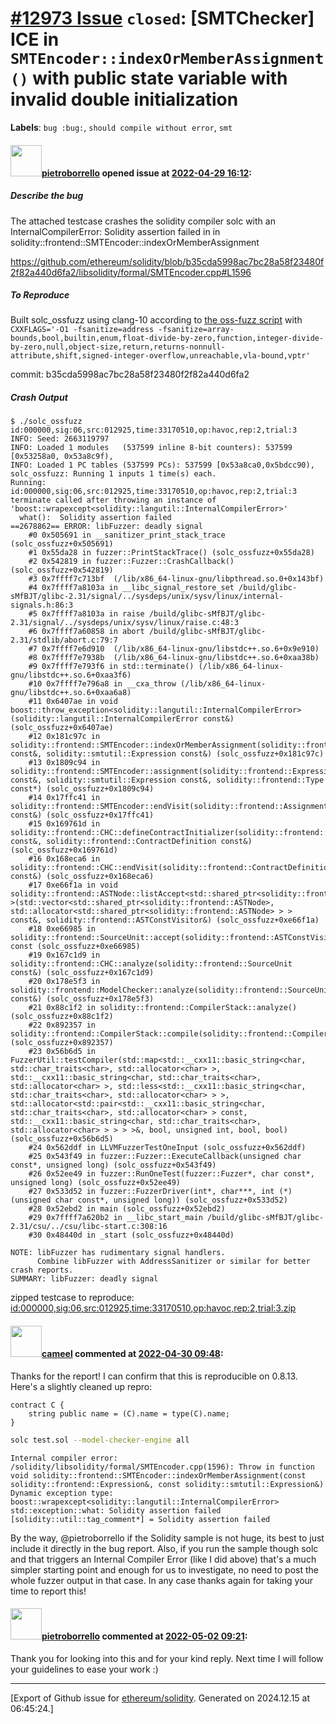 # [\#12973 Issue](https://github.com/ethereum/solidity/issues/12973) `closed`: [SMTChecker] ICE in `SMTEncoder::indexOrMemberAssignment()` with public state variable with invalid double initialization
**Labels**: `bug :bug:`, `should compile without error`, `smt`


#### <img src="https://avatars.githubusercontent.com/u/18199462?v=4" width="50">[pietroborrello](https://github.com/pietroborrello) opened issue at [2022-04-29 16:12](https://github.com/ethereum/solidity/issues/12973):

##### **Describe the bug**
The attached testcase crashes the solidity compiler solc with an InternalCompilerError: Solidity assertion failed in in solidity::frontend::SMTEncoder::indexOrMemberAssignment

https://github.com/ethereum/solidity/blob/b35cda5998ac7bc28a58f23480f2f82a440d6fa2/libsolidity/formal/SMTEncoder.cpp#L1596

##### **To Reproduce**
Built solc_ossfuzz using clang-10 according to [the oss-fuzz script](https://github.com/google/oss-fuzz/blob/master/projects/solidity/build.sh) with `CXXFLAGS='-O1 -fsanitize=address -fsanitize=array-bounds,bool,builtin,enum,float-divide-by-zero,function,integer-divide-by-zero,null,object-size,return,returns-nonnull-attribute,shift,signed-integer-overflow,unreachable,vla-bound,vptr'`

commit: b35cda5998ac7bc28a58f23480f2f82a440d6fa2

##### **Crash Output**

```
$ ./solc_ossfuzz id:000000,sig:06,src:012925,time:33170510,op:havoc,rep:2,trial:3
INFO: Seed: 2663119797
INFO: Loaded 1 modules   (537599 inline 8-bit counters): 537599 [0x53258a0, 0x53a8c9f), 
INFO: Loaded 1 PC tables (537599 PCs): 537599 [0x53a8ca0,0x5bdcc90), 
solc_ossfuzz: Running 1 inputs 1 time(s) each.
Running: id:000000,sig:06,src:012925,time:33170510,op:havoc,rep:2,trial:3
terminate called after throwing an instance of 'boost::wrapexcept<solidity::langutil::InternalCompilerError>'
  what():  Solidity assertion failed
==2678862== ERROR: libFuzzer: deadly signal
    #0 0x505691 in __sanitizer_print_stack_trace (solc_ossfuzz+0x505691)
    #1 0x55da28 in fuzzer::PrintStackTrace() (solc_ossfuzz+0x55da28)
    #2 0x542819 in fuzzer::Fuzzer::CrashCallback() (solc_ossfuzz+0x542819)
    #3 0x7ffff7c713bf  (/lib/x86_64-linux-gnu/libpthread.so.0+0x143bf)
    #4 0x7ffff7a8103a in __libc_signal_restore_set /build/glibc-sMfBJT/glibc-2.31/signal/../sysdeps/unix/sysv/linux/internal-signals.h:86:3
    #5 0x7ffff7a8103a in raise /build/glibc-sMfBJT/glibc-2.31/signal/../sysdeps/unix/sysv/linux/raise.c:48:3
    #6 0x7ffff7a60858 in abort /build/glibc-sMfBJT/glibc-2.31/stdlib/abort.c:79:7
    #7 0x7ffff7e6d910  (/lib/x86_64-linux-gnu/libstdc++.so.6+0x9e910)
    #8 0x7ffff7e7938b  (/lib/x86_64-linux-gnu/libstdc++.so.6+0xaa38b)
    #9 0x7ffff7e793f6 in std::terminate() (/lib/x86_64-linux-gnu/libstdc++.so.6+0xaa3f6)
    #10 0x7ffff7e796a8 in __cxa_throw (/lib/x86_64-linux-gnu/libstdc++.so.6+0xaa6a8)
    #11 0x6407ae in void boost::throw_exception<solidity::langutil::InternalCompilerError>(solidity::langutil::InternalCompilerError const&) (solc_ossfuzz+0x6407ae)
    #12 0x181c97c in solidity::frontend::SMTEncoder::indexOrMemberAssignment(solidity::frontend::Expression const&, solidity::smtutil::Expression const&) (solc_ossfuzz+0x181c97c)
    #13 0x1809c94 in solidity::frontend::SMTEncoder::assignment(solidity::frontend::Expression const&, solidity::smtutil::Expression const&, solidity::frontend::Type const*) (solc_ossfuzz+0x1809c94)
    #14 0x17ffc41 in solidity::frontend::SMTEncoder::endVisit(solidity::frontend::Assignment const&) (solc_ossfuzz+0x17ffc41)
    #15 0x169761d in solidity::frontend::CHC::defineContractInitializer(solidity::frontend::ContractDefinition const&, solidity::frontend::ContractDefinition const&) (solc_ossfuzz+0x169761d)
    #16 0x168eca6 in solidity::frontend::CHC::endVisit(solidity::frontend::ContractDefinition const&) (solc_ossfuzz+0x168eca6)
    #17 0xe66f1a in void solidity::frontend::ASTNode::listAccept<std::shared_ptr<solidity::frontend::ASTNode> >(std::vector<std::shared_ptr<solidity::frontend::ASTNode>, std::allocator<std::shared_ptr<solidity::frontend::ASTNode> > > const&, solidity::frontend::ASTConstVisitor&) (solc_ossfuzz+0xe66f1a)
    #18 0xe66985 in solidity::frontend::SourceUnit::accept(solidity::frontend::ASTConstVisitor&) const (solc_ossfuzz+0xe66985)
    #19 0x167c1d9 in solidity::frontend::CHC::analyze(solidity::frontend::SourceUnit const&) (solc_ossfuzz+0x167c1d9)
    #20 0x178e5f3 in solidity::frontend::ModelChecker::analyze(solidity::frontend::SourceUnit const&) (solc_ossfuzz+0x178e5f3)
    #21 0x88c1f2 in solidity::frontend::CompilerStack::analyze() (solc_ossfuzz+0x88c1f2)
    #22 0x892357 in solidity::frontend::CompilerStack::compile(solidity::frontend::CompilerStack::State) (solc_ossfuzz+0x892357)
    #23 0x56b6d5 in FuzzerUtil::testCompiler(std::map<std::__cxx11::basic_string<char, std::char_traits<char>, std::allocator<char> >, std::__cxx11::basic_string<char, std::char_traits<char>, std::allocator<char> >, std::less<std::__cxx11::basic_string<char, std::char_traits<char>, std::allocator<char> > >, std::allocator<std::pair<std::__cxx11::basic_string<char, std::char_traits<char>, std::allocator<char> > const, std::__cxx11::basic_string<char, std::char_traits<char>, std::allocator<char> > > > >&, bool, unsigned int, bool, bool) (solc_ossfuzz+0x56b6d5)
    #24 0x562ddf in LLVMFuzzerTestOneInput (solc_ossfuzz+0x562ddf)
    #25 0x543f49 in fuzzer::Fuzzer::ExecuteCallback(unsigned char const*, unsigned long) (solc_ossfuzz+0x543f49)
    #26 0x52ee49 in fuzzer::RunOneTest(fuzzer::Fuzzer*, char const*, unsigned long) (solc_ossfuzz+0x52ee49)
    #27 0x533d52 in fuzzer::FuzzerDriver(int*, char***, int (*)(unsigned char const*, unsigned long)) (solc_ossfuzz+0x533d52)
    #28 0x52ebd2 in main (solc_ossfuzz+0x52ebd2)
    #29 0x7ffff7a620b2 in __libc_start_main /build/glibc-sMfBJT/glibc-2.31/csu/../csu/libc-start.c:308:16
    #30 0x48440d in _start (solc_ossfuzz+0x48440d)

NOTE: libFuzzer has rudimentary signal handlers.
      Combine libFuzzer with AddressSanitizer or similar for better crash reports.
SUMMARY: libFuzzer: deadly signal
```

zipped testcase to reproduce:
[id:000000,sig:06,src:012925,time:33170510,op:havoc,rep:2,trial:3.zip](https://github.com/ethereum/solidity/files/8592187/id.000000.sig.06.src.012925.time.33170510.op.havoc.rep.2.trial.3.zip)



#### <img src="https://avatars.githubusercontent.com/u/137030?v=4" width="50">[cameel](https://github.com/cameel) commented at [2022-04-30 09:48](https://github.com/ethereum/solidity/issues/12973#issuecomment-1113959466):

Thanks for the report! I can confirm that this is reproducible on 0.8.13. Here's a slightly cleaned up repro:
```solidity
contract C {
    string public name = (C).name = type(C).name;
}
```
```bash
solc test.sol --model-checker-engine all
```
```
Internal compiler error:
/solidity/libsolidity/formal/SMTEncoder.cpp(1596): Throw in function void solidity::frontend::SMTEncoder::indexOrMemberAssignment(const solidity::frontend::Expression&, const solidity::smtutil::Expression&)
Dynamic exception type: boost::wrapexcept<solidity::langutil::InternalCompilerError>
std::exception::what: Solidity assertion failed
[solidity::util::tag_comment*] = Solidity assertion failed
```

By the way, @pietroborrello if the Solidity sample is not huge, its best to just include it directly in the bug report. Also, if you run the sample though solc and that triggers an Internal Compiler Error (like I did above) that's a much simpler starting point and enough for us to investigate, no need to post the whole fuzzer output in that case. In any case thanks again for taking your time to report this!

#### <img src="https://avatars.githubusercontent.com/u/18199462?v=4" width="50">[pietroborrello](https://github.com/pietroborrello) commented at [2022-05-02 09:21](https://github.com/ethereum/solidity/issues/12973#issuecomment-1114656630):

Thank you for looking into this and for your kind reply. Next time I will follow your guidelines to ease your work :)


-------------------------------------------------------------------------------



[Export of Github issue for [ethereum/solidity](https://github.com/ethereum/solidity). Generated on 2024.12.15 at 06:45:24.]
